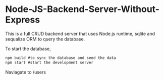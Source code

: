 # Node-JS-Backend-Server-Without-Express
This is a full CRUD backend server that uses Node.js runtime, sqlite and sequalize ORM to query the database. 

To start the database, 
```js
npm build #to sync the database and seed the data
npm start #start the development server
```
Naviagate to /users
